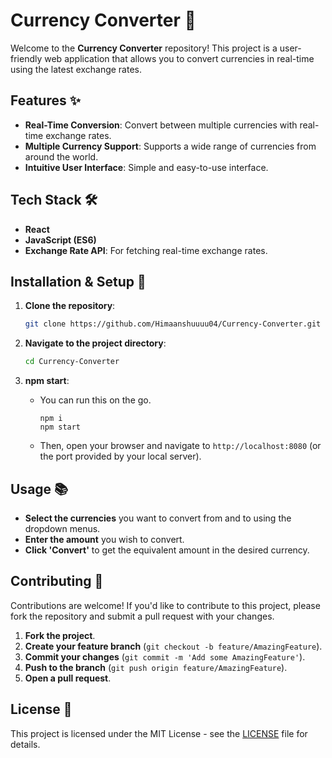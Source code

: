 

# Currency Converter 💱

Welcome to the **Currency Converter** repository! This project is a user-friendly web application that allows you to convert currencies in real-time using the latest exchange rates.

## Features ✨

- **Real-Time Conversion**: Convert between multiple currencies with real-time exchange rates.
- **Multiple Currency Support**: Supports a wide range of currencies from around the world.
- **Intuitive User Interface**: Simple and easy-to-use interface.

## Tech Stack 🛠️

- **React**
- **JavaScript (ES6)**
- **Exchange Rate API**: For fetching real-time exchange rates.

## Installation & Setup 🚀

1. **Clone the repository**:
    ```bash
    git clone https://github.com/Himaanshuuuu04/Currency-Converter.git
    ```

2. **Navigate to the project directory**:
    ```bash
    cd Currency-Converter
    ```

3. **npm start**:
    - You can run this on the go.
      ```
      npm i
      npm start
    - Then, open your browser and navigate to `http://localhost:8080` (or the port provided by your local server).


## Usage 📚

- **Select the currencies** you want to convert from and to using the dropdown menus.
- **Enter the amount** you wish to convert.
- **Click 'Convert'** to get the equivalent amount in the desired currency.

## Contributing 🤝

Contributions are welcome! If you'd like to contribute to this project, please fork the repository and submit a pull request with your changes.

1. **Fork the project**.
2. **Create your feature branch** (`git checkout -b feature/AmazingFeature`).
3. **Commit your changes** (`git commit -m 'Add some AmazingFeature'`).
4. **Push to the branch** (`git push origin feature/AmazingFeature`).
5. **Open a pull request**.

## License 📄

This project is licensed under the MIT License - see the [LICENSE](LICENSE) file for details.


